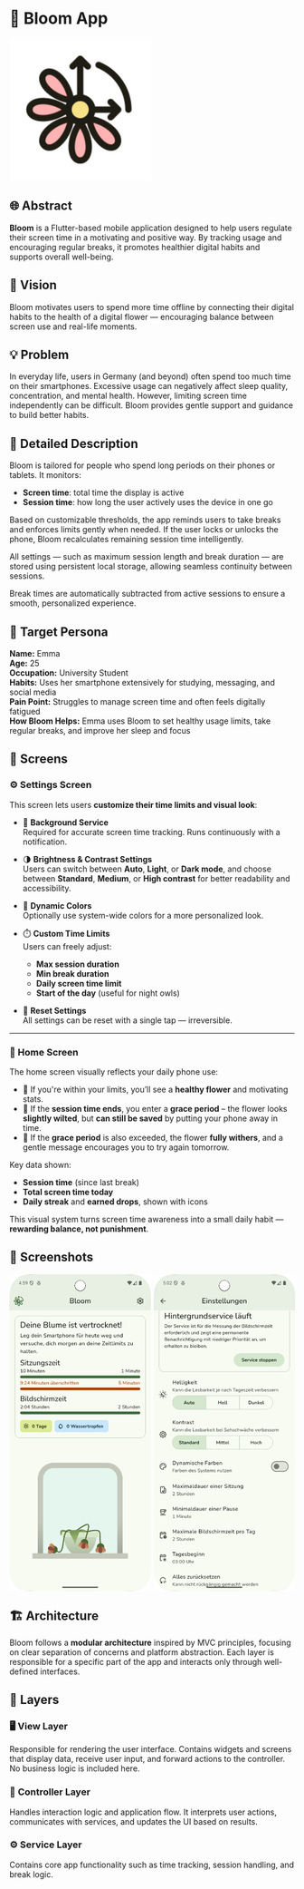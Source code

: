 # 📱 Bloom App 
<img src="assets/icon/icon.png" alt="Home Screen" width="250"/>

## 🌐 Abstract

**Bloom** is a Flutter-based mobile application designed to help users regulate their screen time in a motivating and positive way. By tracking usage and encouraging regular breaks, it promotes healthier digital habits and supports overall well-being.

## 🧭 Vision

Bloom motivates users to spend more time offline by connecting their digital habits to the health of a digital flower — encouraging balance between screen use and real-life moments.

## 💡 Problem

In everyday life, users in Germany (and beyond) often spend too much time on their smartphones. Excessive usage can negatively affect sleep quality, concentration, and mental health. However, limiting screen time independently can be difficult. Bloom provides gentle support and guidance to build better habits.

## 📖 Detailed Description

Bloom is tailored for people who spend long periods on their phones or tablets. It monitors:

- **Screen time**: total time the display is active
- **Session time**: how long the user actively uses the device in one go

Based on customizable thresholds, the app reminds users to take breaks and enforces limits gently when needed. If the user locks or unlocks the phone, Bloom recalculates remaining session time intelligently.

All settings — such as maximum session length and break duration — are stored using persistent local storage, allowing seamless continuity between sessions.

Break times are automatically subtracted from active sessions to ensure a smooth, personalized experience.

## 👤 Target Persona

**Name:** Emma  
**Age:** 25  
**Occupation:** University Student  
**Habits:** Uses her smartphone extensively for studying, messaging, and social media  
**Pain Point:** Struggles to manage screen time and often feels digitally fatigued  
**How Bloom Helps:** Emma uses Bloom to set healthy usage limits, take regular breaks, and improve her sleep and focus

## 📱 Screens

### ⚙️ Settings Screen

This screen lets users **customize their time limits and visual look**:

- 🔋 **Background Service**  
  Required for accurate screen time tracking. Runs continuously with a notification.

- 🌗 **Brightness & Contrast Settings**  
  Users can switch between **Auto**, **Light**, or **Dark mode**, and choose between **Standard**, **Medium**, or **High contrast** for better readability and accessibility.

- 🎨 **Dynamic Colors**  
  Optionally use system-wide colors for a more personalized look.

- ⏱️ **Custom Time Limits**  
  Users can freely adjust:
  - **Max session duration**
  - **Min break duration**
  - **Daily screen time limit**
  - **Start of the day** (useful for night owls)

- 🔄 **Reset Settings**  
  All settings can be reset with a single tap — irreversible.

---

### 🌼 Home Screen

The home screen visually reflects your daily phone use:

- 🌱 If you're within your limits, you’ll see a **healthy flower** and motivating stats.
- 🌾 If the **session time ends**, you enter a **grace period** – the flower looks **slightly wilted**, but **can still be saved** by putting your phone away in time.
- 🥀 If the **grace period** is also exceeded, the flower **fully withers**, and a gentle message encourages you to try again tomorrow.

Key data shown:
- **Session time** (since last break)
- **Total screen time today**
- **Daily streak** and **earned drops**, shown with icons

This visual system turns screen time awareness into a small daily habit — **rewarding balance, not punishment**.

## 📸 Screenshots
<div style="display: flex; gap: 5px;">
  <img src="assets/screenshots/home_screen.png" alt="Home Screen" width="250"/>
  <img src="assets/screenshots/settings_screen.png" alt="Swipe Screen" width="250"/>
</div>


## 🏗 **Architecture**

Bloom follows a **modular architecture** inspired by MVC principles, focusing on clear separation of concerns and platform abstraction. Each layer is responsible for a specific part of the app and interacts only through well-defined interfaces.

## 🧱 **Layers**

### 🖥️ **View Layer**  
Responsible for rendering the user interface. Contains widgets and screens that display data, receive user input, and forward actions to the controller. No business logic is included here.

### 🧩 **Controller Layer**  
Handles interaction logic and application flow. It interprets user actions, communicates with services, and updates the UI based on results.

### ⚙️ **Service Layer**  
Contains core app functionality such as time tracking, session handling, and break logic.


